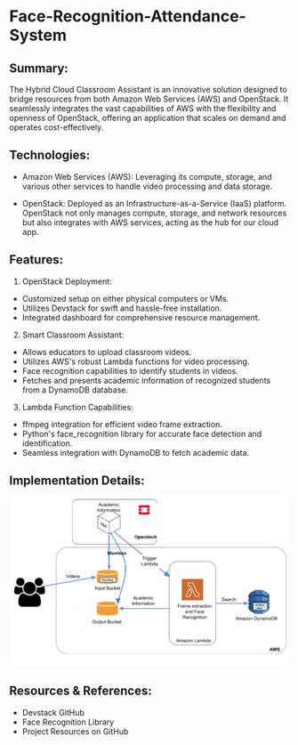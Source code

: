 # Face-Recognition-Attendance-System

## Summary:
The Hybrid Cloud Classroom Assistant is an innovative solution designed to bridge resources from both Amazon Web Services (AWS) and OpenStack. It seamlessly integrates the vast capabilities of AWS with the flexibility and openness of OpenStack, offering an application that scales on demand and operates cost-effectively.

## Technologies:

* Amazon Web Services (AWS): Leveraging its compute, storage, and various other services to handle video processing and data storage.

* OpenStack: Deployed as an Infrastructure-as-a-Service (IaaS) platform. OpenStack not only manages compute, storage, and network resources but also integrates with AWS services, acting as the hub for our cloud app.


## Features:

1. OpenStack Deployment:
* Customized setup on either physical computers or VMs.
* Utilizes Devstack for swift and hassle-free installation.
* Integrated dashboard for comprehensive resource management.

2. Smart Classroom Assistant:
* Allows educators to upload classroom videos.
* Utilizes AWS's robust Lambda functions for video processing.
* Face recognition capabilities to identify students in videos.
* Fetches and presents academic information of recognized students from a DynamoDB database.

3. Lambda Function Capabilities:
* ffmpeg integration for efficient video frame extraction.
* Python's face_recognition library for accurate face detection and identification.
* Seamless integration with DynamoDB to fetch academic data.

## Implementation Details:
![Description Image](/image.png)

## Resources & References:

* Devstack GitHub
* Face Recognition Library
* Project Resources on GitHub